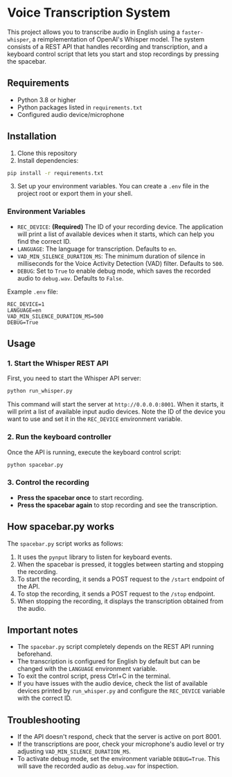 # Voice Transcription System

This project allows you to transcribe audio in English using a `faster-whisper`, a reimplementation of OpenAI's Whisper model. The system consists of a REST API that handles recording and transcription, and a keyboard control script that lets you start and stop recordings by pressing the spacebar.

## Requirements

- Python 3.8 or higher
- Python packages listed in `requirements.txt`
- Configured audio device/microphone

## Installation

1. Clone this repository
2. Install dependencies:

```bash
pip install -r requirements.txt
```

3. Set up your environment variables. You can create a `.env` file in the project root or export them in your shell.

### Environment Variables

- `REC_DEVICE`: **(Required)** The ID of your recording device. The application will print a list of available devices when it starts, which can help you find the correct ID.
- `LANGUAGE`: The language for transcription. Defaults to `en`.
- `VAD_MIN_SILENCE_DURATION_MS`: The minimum duration of silence in milliseconds for the Voice Activity Detection (VAD) filter. Defaults to `500`.
- `DEBUG`: Set to `True` to enable debug mode, which saves the recorded audio to `debug.wav`. Defaults to `False`.

Example `.env` file:

```
REC_DEVICE=1
LANGUAGE=en
VAD_MIN_SILENCE_DURATION_MS=500
DEBUG=True
```

## Usage

### 1. Start the Whisper REST API

First, you need to start the Whisper API server:

```bash
python run_whisper.py
```

This command will start the server at `http://0.0.0.0:8001`. When it starts, it will print a list of available input audio devices. Note the ID of the device you want to use and set it in the `REC_DEVICE` environment variable.

### 2. Run the keyboard controller

Once the API is running, execute the keyboard control script:

```bash
python spacebar.py
```

### 3. Control the recording

- **Press the spacebar once** to start recording.
- **Press the spacebar again** to stop recording and see the transcription.

## How spacebar.py works

The `spacebar.py` script works as follows:

1. It uses the `pynput` library to listen for keyboard events.
2. When the spacebar is pressed, it toggles between starting and stopping the recording.
3. To start the recording, it sends a POST request to the `/start` endpoint of the API.
4. To stop the recording, it sends a POST request to the `/stop` endpoint.
5. When stopping the recording, it displays the transcription obtained from the audio.

## Important notes

- The `spacebar.py` script completely depends on the REST API running beforehand.
- The transcription is configured for English by default but can be changed with the `LANGUAGE` environment variable.
- To exit the control script, press Ctrl+C in the terminal.
- If you have issues with the audio device, check the list of available devices printed by `run_whisper.py` and configure the `REC_DEVICE` variable with the correct ID.

## Troubleshooting

- If the API doesn't respond, check that the server is active on port 8001.
- If the transcriptions are poor, check your microphone's audio level or try adjusting `VAD_MIN_SILENCE_DURATION_MS`.
- To activate debug mode, set the environment variable `DEBUG=True`. This will save the recorded audio as `debug.wav` for inspection.
